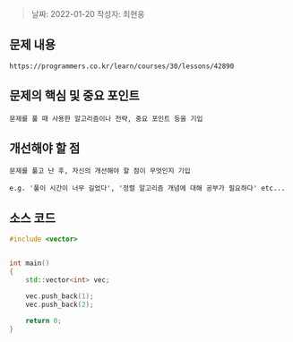 > 날짜: 2022-01-20
> 작성자: 최현웅

## 문제 내용

`https://programmers.co.kr/learn/courses/30/lessons/42890`



## 문제의 핵심 및 중요 포인트

`문제를 풀 때 사용한 알고리즘이나 전략, 중요 포인트 등을 기입`



## 개선해야 할 점

`문제를 풀고 난 후, 자신의 개선해야 할 점이 무엇인지 기입`

`e.g. '풀이 시간이 너무 길었다', '정렬 알고리즘 개념에 대해 공부가 필요하다' etc...`



## 소스 코드

```c++
#include <vector>


int main()
{
    std::vector<int> vec;

    vec.push_back(1);
    vec.push_back(2);
    
    return 0;
}
```


